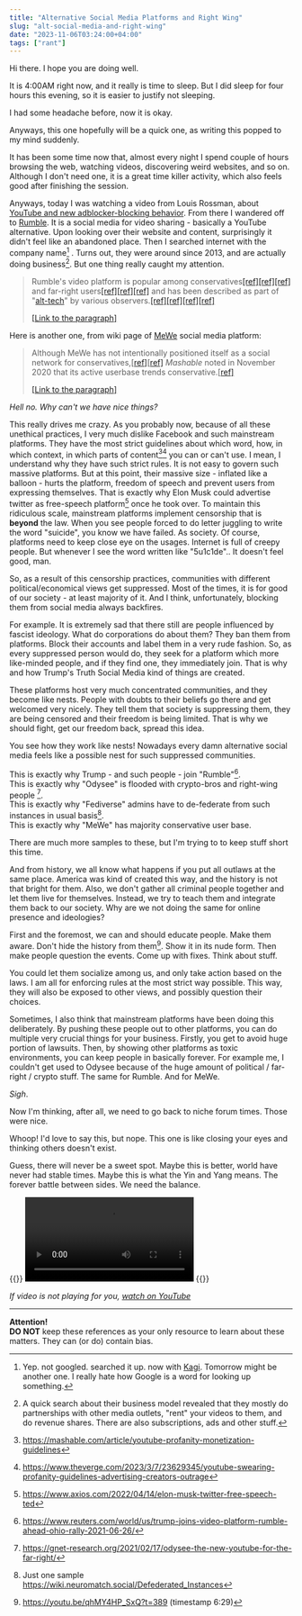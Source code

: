 ```yaml
---
title: "Alternative Social Media Platforms and Right Wing"
slug: "alt-social-media-and-right-wing"
date: "2023-11-06T03:24:00+04:00"
tags: ["rant"]
---
```


Hi there. I hope you are doing well. 

It is 4:00AM right now, and it really is time to sleep. But I did sleep for four hours this evening, so it is easier to justify not sleeping.

I had some headache before, now it is okay.

Anyways, this one hopefully will be a quick one, as writing this popped to my mind suddenly. 

It has been some time now that, almost every night I spend couple of hours browsing the web, watching videos, discovering weird websites, and so on. Although I don't need one, it is a great time killer activity, which also feels good after finishing the session. 

Anyways, today I was watching a video from Louis Rossman, about [YouTube and new adblocker-blocking behavior](https://youtu.be/_GARcKCaUfI). From there I wandered off to [Rumble](https://rumble.com). It is a social media for video sharing - basically a YouTube alternative. Upon looking over their website and content, surprisingly it didn't feel like an abandoned place. Then I searched internet with the company name[^not-google] . Turns out, they were around since 2013, and are actually doing business[^rumble-biz]. But one thing really caught my attention. 

> Rumble's video platform is popular among conservatives[[ref]](https://en.wikipedia.org/wiki/Rumble_(company)#cite_note-Vance-18)[[ref]](https://en.wikipedia.org/wiki/Rumble_(company)#cite_note-36)[[ref]](https://en.wikipedia.org/wiki/Rumble_(company)#cite_note-37) and far-right users[[ref]](https://en.wikipedia.org/wiki/Rumble_(company)#cite_note-seattleTimesFarRight-38)[[ref]](https://en.wikipedia.org/wiki/Rumble_(company)#cite_note-politicoFarRight-39)[[ref]](https://en.wikipedia.org/wiki/Rumble_(company)#cite_note-nytimesFarRight-7) and has been described as part of "[alt-tech](https://en.wikipedia.org/wiki/Alt-tech)" by various observers.[[ref]](https://en.wikipedia.org/wiki/Rumble_(company)#cite_note-40)[[ref]](https://en.wikipedia.org/wiki/Rumble_(company)#cite_note-41)[[ref]](https://en.wikipedia.org/wiki/Rumble_(company)#cite_note-42)[[ref]](https://en.wikipedia.org/wiki/Rumble_(company)#cite_note-43)
>
> [[Link to the paragraph]](https://en.wikipedia.org/wiki/Rumble_(company)#Users_and_content)

Here is another one, from wiki page of [MeWe](https://mewe.com) social media platform:

> Although MeWe has not intentionally positioned itself as a social network for conservatives,[[ref\]](https://en.wikipedia.org/wiki/MeWe#cite_note-:0-4)[[ref\]](https://en.wikipedia.org/wiki/MeWe#cite_note-:1-14) *Mashable* noted in November 2020 that its active userbase trends conservative.[[ref\]](https://en.wikipedia.org/wiki/MeWe#cite_note-:0-4)
>
> [[Link to the paragraph]](https://en.wikipedia.org/wiki/MeWe#United_States)

*Hell no. Why can't we have nice things?* 

This really drives me crazy. As you probably now, because of all these unethical practices, I very much dislike Facebook and such mainstream platforms. They have the most strict guidelines about which word, how, in which context, in which parts of content[^yt-profanity-1][^yt-profanity-2] you can or can't use. I mean, I understand why they have such strict rules. It is not easy to govern such massive platforms. But at this point, their massive size - inflated like a balloon - hurts the platform, freedom of speech and prevent users from expressing themselves. That is exactly why Elon Musk could advertise twitter as free-speech platform[^elon-musk] once he took over. To maintain this ridiculous scale, mainstream platforms implement censorship that is **beyond** the law. When you see people forced to do letter juggling to write the word "suicide", you know we have failed. As society. Of course, platforms need to keep close eye on the  usages. Internet is full of creepy people. But whenever I see the word written like "5u1c1de".. It doesn't feel good, man. 

So, as a result of this censorship practices, communities with different political/economical views get suppressed. Most of the times, it is for good of our society - at least majority of it. And I think, unfortunately, blocking them from social media always backfires. 

For example. It is extremely sad that there still are people influenced by fascist ideology. What do corporations do about them? They ban them from platforms. Block their accounts and label them in a very rude fashion. So, as every suppressed person would do, they seek for a platform which more like-minded people, and if they find one, they immediately join. That is why and how Trump's Truth Social Media kind of things are created. 

These platforms host very much concentrated communities, and they become like nests. People with doubts to their beliefs go there and get welcomed very nicely. They tell them that society is suppressing them, they are being censored and their freedom is being limited. That is why we should fight, get our freedom back, spread this idea. 

You see how they work like nests! Nowadays every damn alternative social media feels like a possible nest for such suppressed communities. 

This is exactly why Trump - and such people - join "Rumble"[^trump-rumble]. \
This is exactly why "Odysee" is flooded with crypto-bros and right-wing people [^odysee-far-right]. \
This is exactly why "Fediverse" admins have to de-federate from such instances in usual basis[^fediverse-defederation]. \
This is exactly why "MeWe" has majority conservative user base.

There are much more samples to these, but I'm trying to to keep stuff short this time.

And from history, we all know what happens if you put all outlaws at the same place. America was kind of created this way, and the history is not that bright for them. Also, we don't gather all criminal people together and let them live for themselves. Instead, we try to teach them and integrate them back to our society. Why are we not doing the same for online presence and ideologies?

First and the foremost, we can and should educate people. Make them aware. Don't hide the history from them[^hiding-history]. Show it in its nude form. Then make people question the events. Come up with fixes. Think about stuff.

You could let them socialize among us, and only take action based on the laws. I am all for enforcing rules at the most strict way possible. This way, they will also be exposed to other views, and possibly question their choices. 

Sometimes, I also think that mainstream platforms have been doing this deliberately. By pushing these people out to other platforms, you can do multiple very crucial things for your business. Firstly, you get to avoid huge portion of lawsuits. Then, by showing other platforms as toxic environments, you can keep people in basically forever. For example me, I couldn't get used to Odysee because of the huge amount of political / far-right / crypto stuff. The same for Rumble. And for MeWe. 

*Sigh*.

Now I'm thinking, after all, we need to go back to niche forum times. Those were nice. 

Whoop! I'd love to say this, but nope. This one is like closing your eyes and thinking others doesn't exist. 

Guess, there will never be a sweet spot. Maybe this is better, world have never had stable times. Maybe this is what the Yin and Yang means. The forever battle between sides. We need the balance.

{{<rawhtml>}}
<video controls> 
	<source src="https://files.rahim.li/blog/avatar-yin-yang.mp4" type="video/mp4"/>
</video>
{{</rawhtml>}}

*If video is not playing for you, [watch on YouTube](https://youtu.be/1T51Vk8_mms)*

***

**Attention!** \
**DO NOT** keep these references as your only resource to learn about these matters. They  can (or do) contain bias. 

[^not-google]: Yep. not googled. searched it up. now with [Kagi](https://kagi.com). Tomorrow might be another one. I really hate how Google is a word for looking up something.
[^rumble-biz]: A quick search about their business model revealed that they mostly do partnerships with other media outlets, "rent" your videos to them, and do revenue shares. There are also subscriptions, ads and other stuff.
[^yt-profanity-1]:  https://mashable.com/article/youtube-profanity-monetization-guidelines
[^yt-profanity-2]: https://www.theverge.com/2023/3/7/23629345/youtube-swearing-profanity-guidelines-advertising-creators-outrage
[^elon-musk]: https://www.axios.com/2022/04/14/elon-musk-twitter-free-speech-ted
[^trump-rumble]: https://www.reuters.com/world/us/trump-joins-video-platform-rumble-ahead-ohio-rally-2021-06-26/
[^odysee-far-right]: https://gnet-research.org/2021/02/17/odysee-the-new-youtube-for-the-far-right/
[^fediverse-defederation]: Just one sample https://wiki.neuromatch.social/Defederated_Instances
[^hiding-history]: https://youtu.be/qhMY4HP_SxQ?t=389 (timestamp 6:29)
